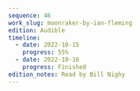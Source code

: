 ```yaml
---
sequence: 46
work_slug: moonraker-by-ian-fleming
edition: Audible
timeline:
  - date: 2022-10-15
    progress: 55%
  - date: 2022-10-16
    progress: Finished
edition_notes: Read by Bill Nighy
---
```

